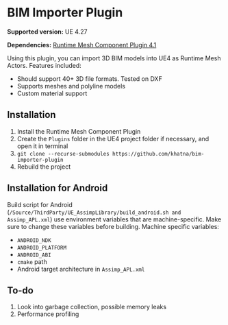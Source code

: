 # BIM Importer Plugin

**Supported version:** UE 4.27

**Dependencies:** [Runtime Mesh Component Plugin 4.1](https://runtimemesh.koderz.io/)

Using this plugin, you can import 3D BIM models into UE4 as Runtime Mesh Actors.
Features included:

- Should support 40+ 3D file formats. Tested on DXF
- Supports meshes and polyline models
- Custom material support

## Installation
1. Install the Runtime Mesh Component Plugin
2. Create the `Plugins` folder in the UE4 project folder if necessary, and open it in terminal
3. `git clone --recurse-submodules https://github.com/khatna/bim-importer-plugin`
4. Rebuild the project

## Installation for Android
Build script for Android (`/Source/ThirdParty/UE_AssimpLibrary/build_android.sh and Assimp_APL.xml`) use
environment variables that are machine-specific. Make sure to change these variables before building. 
Machine specific variables:

* `ANDROID_NDK`
* `ANDROID_PLATFORM`
* `ANDROID_ABI`
* `cmake` path
* Android target architecture in `Assimp_APL.xml`

## To-do
1. Look into garbage collection, possible memory leaks
2. Performance profiling

